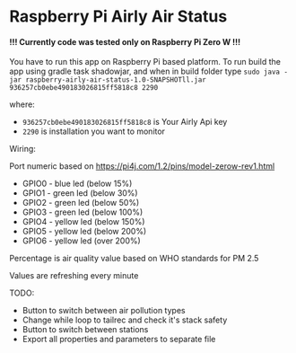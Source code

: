 # Raspberry Pi Airly Air Status

#### !!! Currently code was tested only on Raspberry Pi Zero W !!!

You have to run this app on Raspberry Pi based platform.
To run build the app using gradle task shadowjar, and when in build folder type `sudo java -jar raspberry-airly-air-status-1.0-SNAPSHOTll.jar 936257cb0ebe490183026815ff5818c8 2290`

where:
* `936257cb0ebe490183026815ff5818c8` is Your Airly Api key
* `2290` is installation you want to monitor

Wiring:

Port numeric based on https://pi4j.com/1.2/pins/model-zerow-rev1.html
* GPIO0 - blue led (below 15%)
* GPIO1 - green led (below 30%)
* GPIO2 - green led (below 50%)
* GPIO3 - green led (below 100%)
* GPIO4 - yellow led (below 150%)
* GPIO5 - yellow led (below 200%)
* GPIO6 - yellow led (over 200%)

Percentage is air quality value based on WHO standards for PM 2.5

Values are refreshing every minute

TODO: 

* Button to switch between air pollution types
* Change while loop to tailrec and check it's stack safety
* Button to switch between stations
* Export all properties and parameters to separate file